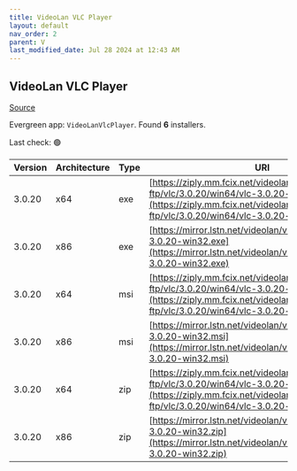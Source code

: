 ```yaml
---
title: VideoLan VLC Player 
layout: default
nav_order: 2
parent: V
last_modified_date: Jul 28 2024 at 12:43 AM
---
```


## VideoLan VLC Player 

[Source](https://www.videolan.org/vlc/)

Evergreen app: `VideoLanVlcPlayer`. Found **6** installers.

Last check: 🟢

| Version | Architecture | Type | URI                                                                                                                                                          |
| ------- | ------------ | ---- | ------------------------------------------------------------------------------------------------------------------------------------------------------------ |
| 3.0.20  | x64          | exe  | [https://ziply.mm.fcix.net/videolan-ftp/vlc/3.0.20/win64/vlc-3.0.20-win64.exe](https://ziply.mm.fcix.net/videolan-ftp/vlc/3.0.20/win64/vlc-3.0.20-win64.exe) |
| 3.0.20  | x86          | exe  | [https://mirror.lstn.net/videolan/vlc/3.0.20/win32/vlc-3.0.20-win32.exe](https://mirror.lstn.net/videolan/vlc/3.0.20/win32/vlc-3.0.20-win32.exe)             |
| 3.0.20  | x64          | msi  | [https://ziply.mm.fcix.net/videolan-ftp/vlc/3.0.20/win64/vlc-3.0.20-win64.msi](https://ziply.mm.fcix.net/videolan-ftp/vlc/3.0.20/win64/vlc-3.0.20-win64.msi) |
| 3.0.20  | x86          | msi  | [https://mirror.lstn.net/videolan/vlc/3.0.20/win32/vlc-3.0.20-win32.msi](https://mirror.lstn.net/videolan/vlc/3.0.20/win32/vlc-3.0.20-win32.msi)             |
| 3.0.20  | x64          | zip  | [https://ziply.mm.fcix.net/videolan-ftp/vlc/3.0.20/win64/vlc-3.0.20-win64.zip](https://ziply.mm.fcix.net/videolan-ftp/vlc/3.0.20/win64/vlc-3.0.20-win64.zip) |
| 3.0.20  | x86          | zip  | [https://mirror.lstn.net/videolan/vlc/3.0.20/win32/vlc-3.0.20-win32.zip](https://mirror.lstn.net/videolan/vlc/3.0.20/win32/vlc-3.0.20-win32.zip)             |
